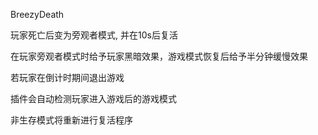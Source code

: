BreezyDeath

玩家死亡后变为旁观者模式, 并在10s后复活

在玩家旁观者模式时给予玩家黑暗效果，游戏模式恢复后给予半分钟缓慢效果

若玩家在倒计时期间退出游戏

插件会自动检测玩家进入游戏后的游戏模式

非生存模式将重新进行复活程序
